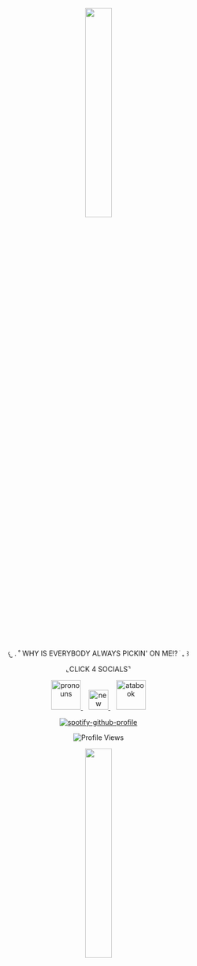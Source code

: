 
<p align="center" width="100%">
    <img width="33%" src="https://dividers.crd.co/assets/images/gallery02/e036df7e.gif?v=05d33f91" width="50">
</p>

<p align="center">
  𐔌   .  ˚ WHY IS EVERYBODY ALWAYS PICKIN' ON ME!? ֹ  ₊ ꒱
</p>

<p align="center">
  ⌞CLICK 4 SOCIALS⌝
</p>
 <p align="center">
 
 <p align="center">
  <a href="https://pronouns.cc/@kkawaiirazorblades">
    <img src="https://i.imgur.com/8RKIRcX.gif" alt="pronouns" width="60">
  </a>
  &nbsp;&nbsp;
  <a href="YOUR-LINK-HERE">
    <img src="https://i.imgur.com/9d5sSS3.gif" alt="new image" width="40">
  </a>
  &nbsp;&nbsp;
    <a href="https://kwairzrbldz.atabook.org">
    <img src="https://i.imgur.com/8RKIRcX.gif" alt="atabook" width="60">
  </a>


<p align="center">
  <a href="https://github.com/kittinan/spotify-github-profile">
    <img src="https://spotify-github-profile.kittinanx.com/api/view?uid=12ckph3ot59wwg34vopzfclra&cover_image=true&theme=natemoo-re&show_offline=false&background_color=f7abcc&interchange=false&bar_color=e69ab7&bar_color_cover=false" alt="spotify-github-profile">
  </a>
</p>

<p align="center">
  <img src="https://komarev.com/ghpvc/?username=your-github-username&color=de5d8e&label=hi" alt="Profile Views"/>
</p>

<p align="center" width="100%">
    <img width="33%" src="https://dividers.crd.co/assets/images/gallery02/24176d6b.gif?v=05d33f91">
</p>
